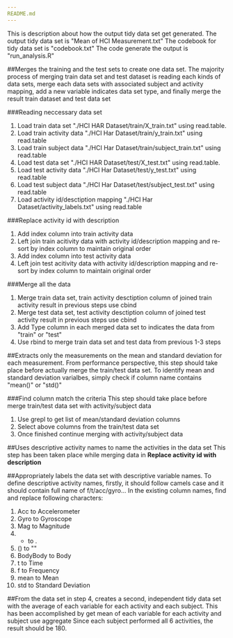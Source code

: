 ```yaml
---
README.md
---
```



This is description about how the output tidy data set get generated. 
The output tidy data set is "Mean of HCI Measurement.txt"
The codebook for tidy data set is "codebook.txt"
The code generate the output is "run_analysis.R"

##Merges the training and the test sets to create one data set.
The majority process of merging train data set and test dataset is reading each kinds of data sets, merge each data sets with associated subject and activity mapping, add a new variable indicates data set type, and finally merge the result train dataset and test data set

###Reading neccessary data set
1. Load train data set "./HCI HAR Dataset/train/X_train.txt" using read.table. 
2. Load train activity data "./HCI Har Dataset/train/y_train.txt" using read.table
3. Load train subject data "./HCI Har Dataset/train/subject_train.txt" using read.table
5. Load test data set "./HCI HAR Dataset/test/X_test.txt" using read.table. 
6. Load test activity data "./HCI Har Dataset/test/y_test.txt" using read.table
7. Load test subject data "./HCI Har Dataset/test/subject_test.txt" using read.table
8. Load activity id/desctiption mapping "./HCI Har Dataset/activity_labels.txt" using read.table

###Replace activity id with description
1. Add index column into train activity data
2. Left join train acitivity data with activity id/description mapping and re-sort by index column to maintain original order
3. Add index column into test activity data
4. Left join test acitivity data with activity id/description mapping and re-sort by index column to maintain original order

###Merge all the data
1. Merge train data set, train activity desctiption column of joined train activity result in previous steps use cbind
2. Merge test data set, test activity desctiption column of joined test activity result in previous steps use cbind
3. Add Type column in each merged data set to indicates the data from "train" or "test"
4. Use rbind to merge train data set and test data from previous 1-3 steps

##Extracts only the measurements on the mean and standard deviation for each measurement. 
From performance perspective, this step should take place before actually merge the train/test data set. To identify mean and standard deviation varialbes, simply check if column name contains "mean()" or "std()"

###Find column match the criteria
This step should take place before merge train/test data set with activity/subject data
1. Use grepl to get list of mean/standard deviation columns
2. Select above columns from the train/test data set
3. Once finished continue merging with activity/subject data

##Uses descriptive activity names to name the activities in the data set
This step has been taken place while merging data in **Replace activity id with description** 

##Appropriately labels the data set with descriptive variable names. 
To define descriptive activity names, firstly, it should follow camels case and it should contain full name of f/t/acc/gyro...
In the existing column names, find and replace following characters:
1. Acc to Accelerometer
2. Gyro to Gyroscope
3. Mag to Magnitude
4. - to .
5. () to ""
6. BodyBody to Body
7. t to Time
8. f to Frequency
9. mean to Mean
10. std to Standard Deviation

##From the data set in step 4, creates a second, independent tidy data set with the average of each variable for each activity and each subject.
This has been accomplished by get mean of each variable for each activity and subject use aggregate
Since each subject performed all 6 activities, the result should be 180.